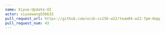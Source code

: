 ```yaml
---
name: Xiyue-Update-UI
actor: xiyuewang556633
pull_request_url: https://github.com/ucsb-cs156-w22/team04-w22-7pm-HappyCows/pull/43
pull_request_num: 43
---
```

